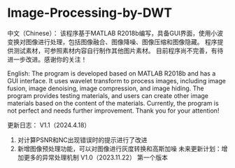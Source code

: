 # Image-Processing-by-DWT
中文（Chinese）：
该程序基于MATLAB R2018b编写，具备GUI界面，使用小波变换对图像进行处理，包括图像融合、图像降噪、图像压缩和图像隐藏。
程序提供测试素材，可参照素材内容自行制作其他图片素材。
目前程序尚不完善，有待进一步改进。感谢你的关注！

English:
The program is developed based on MATLAB R2018b and has a GUI interface. It uses wavelet transform to process images, including image fusion, image denoising, image compression, and image hiding.
The program provides testing materials, and users can create other image materials based on the content of the materials.
Currently, the program is not perfect and needs further improvement. Thank you for your attention!

更新日志：
V1.1（2024.4.18）
1. 对计算PSNR和NC出现错误时的提示进行了改进
2. 新增图像预处理功能，可以对图像进行灰度转换和高斯加噪
未来更新计划：增加更多的异常处理机制
V1.0（2023.11.22）
第一个版本
